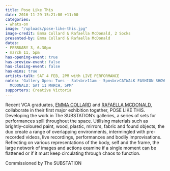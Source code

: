 ```yaml
---
title: Pose Like This
date: 2016-11-29 15:21:00 +11:00
categories:
- whats-on
image: "/uploads/pose-like-this.jpg"
image-credit: Emma Collard & Rafaella McDonald, 2 Socks
presented-by: Emma Collard & Rafaella McDonald
dates:
- FEBRUARY 3, 6.30pm
- march 11, 5pm
has-opening-event: true
has-preview-event: false
has-closing-event: false
has-mins: true
artists-talk: SAT 4 FEB, 2PM with LIVE PERFORMANCE
notes: 'Gallery Open: Tues - Sat<br>11am - 5pm<br>CATWALK FASHION SHOW BY RAFAELLA
  MCDONALD: SAT 11 MARCH, 5PM'
supporters: Creative Victoria
---
```


Recent VCA graduates, [EMMA COLLARD](http://cargocollective.com/emmacollard/) and [RAFAELLA MCDONALD](http://rafaellamcdonald.com.au), collaborate in their first major exhibition together, POSE LIKE THIS. Developing the work in The SUBSTATION’s galleries, a series of sets for performances spill throughout the space. Utilising materials such as brightly-coloured paint, wood, plastic, mirrors, fabric and found objects, the duo create a range of overlapping environments, intermingled with pre-recorded videos, live recordings, performances and bodily improvisations. Reflecting on various representations of the body, self and the frame, the large network of images and actions examine if a single moment can be flattened or if it must keep circulating through chaos to function.

Commissioned by The SUBSTATION
